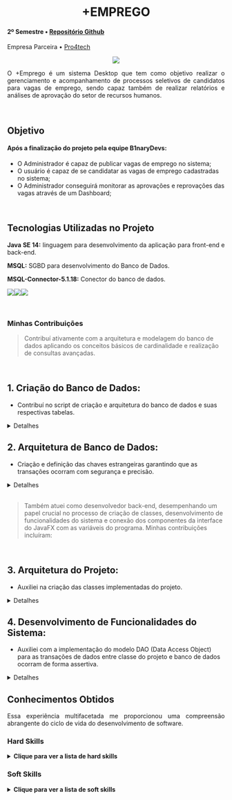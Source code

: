 <div class="semestre3">

<div align=center>
<h1>+EMPREGO</h1>
</div>

<h4> 2º Semestre • <a href="https://github.com/B1naryDevs/API">Repositório Github</a></h4>
<p align="justify"> Empresa Parceira • <a href="https://www.pro4tech.com.br/">Pro4tech</a></p>

<p align="center"><img src="https://github.com/WallaceHS20/Bertoti/assets/101594950/5dda1466-348d-4d96-9a1d-66a5f5b98854" widht="20%"></img>

<p align="justify"> O +Emprego é um sistema Desktop que tem como objetivo realizar o gerenciamento e acompanhamento de processos seletivos de candidatos para vagas de emprego, sendo capaz também de realizar relatórios e análises de aprovação do setor de recursos humanos.
</p>


<br>

<h2> <a name="Objetivo">Objetivo</a> </h2>

#### Após a finalização do projeto pela equipe B1naryDevs:
* O Administrador é capaz de publicar vagas de emprego no sistema;
* O usuário é capaz de se candidatar as vagas de emprego cadastradas no sistema;
* O Administrador conseguirá monitorar as aprovações e reprovações das vagas através de um Dashboard;

<br>

<h2>Tecnologias Utilizadas no Projeto</h2>

<p align="justify"> <strong>Java SE 14:</strong> linguagem para desenvolvimento da aplicação para front-end e back-end.</p>
<p align="justify"><strong>MSQL:</strong> SGBD para desenvolvimento do Banco de Dados.</p>
<p align="justify"><strong>MSQL-Connector-5.1.18:</strong> Conector do banco de dados.</p>

<img src="https://img.shields.io/badge/MySQL-00000F?style=for-the-badge&logo=mysql&logoColor=white" target="_blank"><img src="https://img.shields.io/badge/Java-ED8B00?style=for-the-badge&logo=java&logoColor=white" target="_blank"><img src="https://img.shields.io/badge/IntelliJ_IDEA-000000.svg?style=for-the-badge&logo=intellij-idea&logoColor=white" target="_blank">

  
<br>
  
<h3>Minhas Contribuições</h3>

 > Contribuí ativamente com a arquitetura e modelagem do banco de dados aplicando os conceitos básicos de cardinalidade e realização de consultas avançadas.

<br>

## 1. **Criação do Banco de Dados:**
   - Contribuí no script de criação e arquitetura do banco de dados e suas respectivas tabelas.

<details>
  
  <summary>Detalhes</summary>
  
~~~~sql

# Criação do banco de dados 

create database api
default character set utf8
default collate utf8_general_ci; 

use api;

# tabela Candidato, uma das principais tabelas do sistema de vagas de emprego

CREATE TABLE candidato(
nome_candidato varchar(30) not null,
cpf bigint (11) not null,
data_nasc varchar(10) not null,
telefone bigint (11) not null,
pret_salarial decimal(7,2) null,
pret_cargo varchar(30) null,
nome_comp VARCHAR(35) NULL,
instituicao VARCHAR(50) NULL,
inicio_curso varchar(10) null,
termino_curso varchar(10) null,
nivel ENUM('Básico', 'Intermediário', 'Avançado') null,
curso VARCHAR(30) NULL,
primary key (cpf)) default charset = utf8;
)

~~~~~

</details>


## 2. **Arquitetura de Banco de Dados:**
  - Criação e definição das chaves estrangeiras garantindo que as transações ocorram com segurança e precisão.

<details>
  <summary>Detalhes</summary>

~~~~sql

/* Definição de chaves estrangeiras, que permite a referência a registros oriundos
de outras tabelas do sistema, crucial para realização de consultas precisas. */

# CHAVE ESTRANGEIRA FK - EMAIL DE USUARIO
ALTER TABLE usuario ADD FOREIGN KEY (cpf_candidato_usu) REFERENCES candidato (cpf);

# CHAVE ESTRANGEIRA FK - CARGO PARA VAGA 
ALTER TABLE vaga ADD FOREIGN KEY (cargo_vaga) REFERENCES cargo (nome_cargo);

# CHAVE ESTRANGEIRA FK - CPF DO CANDIDATO PARA CANDIDATURA
ALTER TABLE candidatura ADD FOREIGN KEY (cpf_candidatura) REFERENCES candidato (cpf);

ALTER TABLE candidatura ADD FOREIGN KEY (funcionario_cpf) REFERENCES funcionario(cpf);

# CHAVE ESTRANGEIRA FK - CODIGO DA VAGA PARA CANDIDATURA
ALTER TABLE candidatura ADD FOREIGN KEY (cod_vaga) REFERENCES vaga (id_vaga);

# CHAVE ESTRANGEIRA FK - CARGO DA CANDIDATURA PARA CARGO 
ALTER TABLE candidatura ADD FOREIGN KEY (cargo_candidatura) REFERENCES cargo(nome_cargo);

# CHAVE ESTRANGEIRA FK - NOME DO CARGO PARA PRETENÇÃO DE CARGO PRETENDIDO DO CANDIDATO
ALTER TABLE candidato ADD FOREIGN KEY (pret_cargo) REFERENCES cargo(nome_cargo);

# CHAVE ESTRANGEIRA FK - CPF CANDIDATO PARA EXPERIÊNCIA PROFISSIONAL
ALTER TABLE experiencia_profissional ADD FOREIGN KEY (cpf_candidato_exp) REFERENCES candidato (cpf);

~~~~~
  
</details>

<br>

> Também atuei como desenvolvedor back-end, desempenhando um papel crucial no processo de criação de classes, desenvolvimento de funcionalidades do sistema e conexão dos componentes da interface do JavaFX com as variáveis do programa. Minhas contribuições incluíram:

<br>

## 3. **Arquitetura do Projeto:**
   - Auxiliei na criação das classes implementadas do projeto.

<details>
  <summary>Detalhes</summary>

~~~~JAVA

/* Criação da classe Usuário, essencial para o candidato ou operador do sistema logar.
Seus dados serão transmitidos para demais telas do sistema e vicnulado as transações do sistemas. */

public class Usuario {

    public static String email;
    public static Long cpf;

    public static String getEmail() {
        return email;
    }

    public static void setEmail(String email) {
        Usuario.email = email;
    }

    public static Long getCpf() {
        return cpf;
    }

    public static void setCpf(Long cpf) {
        Usuario.cpf = cpf;
    }
}
~~~~
  
</details>



## 4. **Desenvolvimento de Funcionalidades do Sistema:**
   - Auxiliei com a implementação do modelo DAO (Data Access Object) para as transações de dados entre classe do projeto e banco de dados ocorram de forma assertiva.

<details>
  <summary>Detalhes</summary>

~~~~JAVA

/* Criação e configuração da classe responsável conexão com banco de dados
por meio do padrão de projeto DAO */

public class ConnectionFactory {

    private  static  final String USERNAME = "binary";
    private  static  final String PASSWORD = "binary123";
    private  static  final String DATABASE_URL = "jdbc:mysql://localhost:3306/api";

    public static Connection createConnectionToMySQL() throws ClassNotFoundException, SQLException {
        Class.forName("com.mysql.jdbc.Driver");

        Connection connection = DriverManager.getConnection(DATABASE_URL, USERNAME, PASSWORD);

        return connection;
    }

    public static void main(String[] args) throws Exception {

        Connection con = createConnectionToMySQL();
        if (con != null) {
            System.out.println("Conexão com sucesso");

        }
    }

}
~~~~

</details>


<h2>Conhecimentos Obtidos</h2>
<p align="justify">Essa experiência multifacetada me proporcionou uma compreensão abrangente do ciclo de vida do desenvolvimento de software.</p>
<h3>Hard Skills </h3>
<details>
  <summary><b>Clique para ver a lista de hard skills</b></summary>
  <br>
  <table align="center">
    <tr>
      <th width="300px">Tecnologia/Metodologia</th>
      <th width="300px">Classificação</th>
    </tr>
    <tr>
      <td>Java</td>
      <td>Sei fazer com Ajuda</td>
    </tr>
    <tr>
      <td>MySQL</td>
      <td>Sei fazer com Ajuda</td>
    </tr>
  </table>
</details>
<h3>Soft Skills </h3>
<details>
<summary><b>Clique para ver a lista de soft skills</b></summary>
  <br>
  <table border="1" cellspacing="0" cellpadding="8">
  <tr>
    <th style="background-color: #dce6f1;">Habilidade</th>
    <th style="background-color: #dce6f1;">Descrição</th>
  </tr>
  <tr>
    <td style="background-color: #f2f2f2;">Visão de Negócio</td>
    <td>Precisei entender o impacto das minhas ações no negócio e alinhar minhas atividades com os objetivos estratégicos com o auxílio do PO.</td>
  </tr>
  <tr>
    <td style="background-color: #f2f2f2;">Comunicação</td>
    <td>Precisei comunicar de forma clara e eficaz com a equipe para alinhar expectativas e compartilhar informações importantes.</td>
  </tr>
</table>

</details>

<br>
